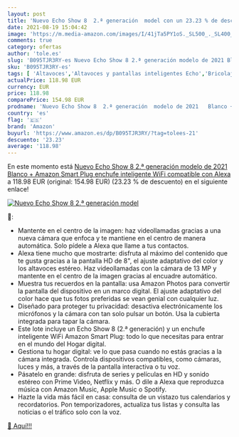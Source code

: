 ```yaml
---
layout: post
title: 'Nuevo Echo Show 8  2.ª generación  model con un 23.23 % de descuento'
date: 2021-08-19 15:04:42
image: 'https://m.media-amazon.com/images/I/41jTa5PY1oS._SL500_._SL400_.jpg'
comments: true
category: ofertas
author: 'tole.es'
slug: 'B095TJR3RY-es Nuevo Echo Show 8 2.ª generación modelo de 2021 Blanco +...'
sku: 'B095TJR3RY-es'
tags: [ 'Altavoces','Altavoces y pantallas inteligentes Echo','Bricolaje y herramientas','Dispositivos Amazon','Dispositivos Amazon y Accesorios','Electrónica','Enchufes inteligentes y a control remoto','Enchufes y accesorios','Equipos de audio y Hi-Fi','Instalación eléctrica','Pantallas inteligentes','Paquetes de dispositivos','alexa','amazon','enchufe','inteligente', ]
actualPrice: 118.98 EUR
currency: EUR
price: 118.98
comparePrice: 154.98 EUR
prodname: 'Nuevo Echo Show 8  2.ª generación  modelo de 2021   Blanco + Amazon Smart Plug  enchufe inteligente WiFi   compatible con Alexa'
country: 'es'
flag: '🇪🇸'
brand: 'Amazon'
buyurl: 'https://www.amazon.es/dp/B095TJR3RY/?tag=tolees-21'
descuento: '23.23'
average: '118.98'
---
```


En este momento está [Nuevo Echo Show 8  2.ª generación  modelo de 2021   Blanco + Amazon Smart Plug  enchufe inteligente WiFi   compatible con Alexa](https://www.amazon.es/dp/B095TJR3RY/?tag=tolees-21) a 118.98 EUR (original: 154.98 EUR) (23.23 %  de descuento) en el siguiente enlace!

[![Nuevo Echo Show 8  2.ª generación  model](https://m.media-amazon.com/images/I/41jTa5PY1oS._SL500_._SL400_.jpg)](https://www.amazon.es/dp/B095TJR3RY/?tag=tolees-21)

🔎:

- Mantente en el centro de la imagen: haz videollamadas gracias a una nueva cámara que enfoca y te mantiene en el centro de manera automática. Solo pídele a Alexa que llame a tus contactos.
- Alexa tiene mucho que mostrarte: disfruta al máximo del contenido que te gusta gracias a la pantalla HD de 8", el ajuste adaptativo del color y los altavoces estéreo. Haz videollamadas con la cámara de 13 MP y mantente en el centro de la imagen gracias al encuadre automático.
- Muestra tus recuerdos en la pantalla: usa Amazon Photos para convertir la pantalla del dispositivo en un marco digital. El ajuste adaptativo del color hace que tus fotos preferidas se vean genial con cualquier luz.
- Diseñado para proteger tu privacidad: desactiva electrónicamente los micrófonos y la cámara con tan solo pulsar un botón. Usa la cubierta integrada para tapar la cámara.
- Este lote incluye un Echo Show 8 (2.ª generación) y un enchufe inteligente WiFi Amazon Smart Plug: todo lo que necesitas para entrar en el mundo del Hogar digital.
- Gestiona tu hogar digital: ve lo que pasa cuando no estás gracias a la cámara integrada. Controla dispositivos compatibles, como cámaras, luces y más, a través de la pantalla interactiva o tu voz.
- Pásatelo en grande: disfruta de series y películas en HD y sonido estéreo con Prime Video, Netflix y más. O dile a Alexa que reproduzca música con Amazon Music, Apple Music o Spotify.
- Hazte la vida más fácil en casa: consulta de un vistazo tus calendarios y recordatorios. Pon temporizadores, actualiza tus listas y consulta las noticias o el tráfico solo con la voz.

[🛒 Aquí!!!](https://www.amazon.es/dp/B095TJR3RY/?tag=tolees-21)
